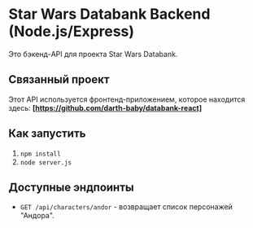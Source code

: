 # Star Wars Databank Backend (Node.js/Express)

Это бэкенд-API для проекта Star Wars Databank.

## Связанный проект

Этот API используется фронтенд-приложением, которое находится здесь: 
**[https://github.com/darth-baby/databank-react]**

## Как запустить

1.  `npm install`
2.  `node server.js`

## Доступные эндпоинты

*   `GET /api/characters/andor` - возвращает список персонажей "Андора".
